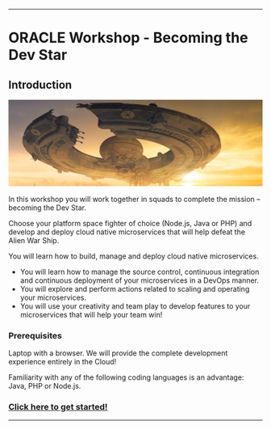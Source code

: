 
---
# ORACLE Workshop - Becoming the Dev Star #

## Introduction ##

<img src="instructions/images/spaceship.png">

In this workshop you will work together in squads to complete the mission – becoming the Dev Star.

Choose your platform space fighter of choice (Node.js, Java or PHP) and develop and deploy cloud native microservices that will help defeat the Alien War Ship.

You will learn how to build, manage and deploy cloud native microservices.

+ You will learn how to manage the source control, continuous integration and continuous deployment of your microservices in a DevOps manner.
+ You will explore and perform actions related to scaling and operating your microservices.
+ You will use your creativity and team play to develop features to your microservices that will help your team win!

### Prerequisites ###

Laptop with a browser. We will provide the complete development experience entirely in the Cloud!

Familiarity with any of the following coding languages is an advantage: Java, PHP or Node.js.

### [Click here to get started!](instructions/narrative.md) ###

----
